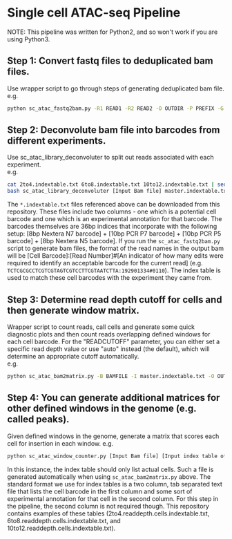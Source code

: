 # Single cell ATAC-seq Pipeline
NOTE: This pipeline was written for Python2, and so won't work if you are using Python3.

## Step 1: Convert fastq files to deduplicated bam files.
Use wrapper script to go through steps of generating deduplicated bam file.
e.g.
```bash
python sc_atac_fastq2bam.py -R1 READ1 -R2 READ2 -O OUTDIR -P PREFIX -G GENOME
```

## Step 2: Deconvolute bam file into barcodes from different experiments.
Use sc_atac_library_deconvoluter to split out reads associated with each experiment.  
e.g.
```bash
cat 2to4.indextable.txt 6to8.indextable.txt 10to12.indextable.txt | sed -i 's/_P*//g' > master.indextable.txt
bash sc_atac_library_deconvoluter [Input Bam file] master.indextable.txt [Output prefix] [Output extension, e.g. '.nodpus.bam']
```
The `*.indextable.txt` files referenced above can be downloaded from this repository. These files include two columns - one which is a potential cell barcode and one which is an experimental annotation for that barcode. The barcodes themselves are 36bp indices that incorporate with the following setup: [8bp Nextera N7 barcode] + [10bp PCR P7 barcode] + [10bp PCR P5 barcode] + [8bp Nextera N5 barcode]. If you run the `sc_atac_fastq2bam.py` script to generate bam files, the format of the read names in the output bam will be [Cell Barcode]:[Read Number]#[An indicator of how many edits were required to identify an acceptable barcode for the current read] (e.g. `TCTCGCGCCTCGTCGTAGTCGTCCTTCGTAATCTTA:192901334#0110`). The index table is used to match these cell barcodes with the experiment they came from.

## Step 3: Determine read depth cutoff for cells and then generate window matrix.  
Wrapper script to count reads, call cells and generate some quick diagnostic plots and then count reads overlapping defined windows for each cell barcode. For the "READCUTOFF" parameter, you can either set a specific read depth value or use "auto" instead (the default), which will determine an appropriate cutoff automatically.  
e.g.
```bash
python sc_atac_bam2matrix.py -B BAMFILE -I master.indextable.txt -O OUTDIR -P PREFIX -C READCUTOFF -W WINDOWBED
```

## Step 4: You can generate additional matrices for other defined windows in the genome (e.g. called peaks).
Given defined windows in the genome, generate a matrix that scores each cell for insertion in each window. 
e.g.
```bash
python sc_atac_window_counter.py [Input Bam file] [Input index table of cells] [Window BED] [Output file] [Include sites with no reads? (True/False)]
```

In this instance, the index table should only list actual cells. Such a file is generated automatically when using `sc_atac_bam2matrix.py` above. The standard format we use for index tables is a two column, tab separated text file that lists the cell barcode in the first column and some sort of experimental annotation for that cell in the second column. For this step in the pipeline, the second column is not required though. This repository contains examples of these tables (2to4.readdepth.cells.indextable.txt, 6to8.readdepth.cells.indextable.txt, and 10to12.readdepth.cells.indextable.txt).